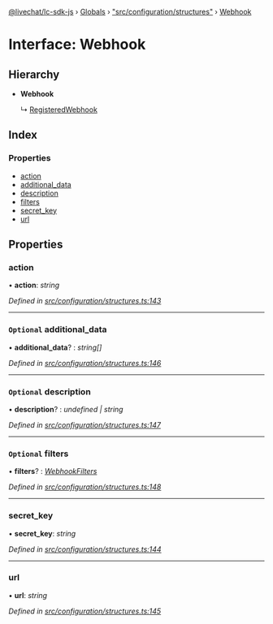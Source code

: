 [@livechat/lc-sdk-js](../README.md) › [Globals](../globals.md) › ["src/configuration/structures"](../modules/_src_configuration_structures_.md) › [Webhook](_src_configuration_structures_.webhook.md)

# Interface: Webhook

## Hierarchy

* **Webhook**

  ↳ [RegisteredWebhook](_src_configuration_structures_.registeredwebhook.md)

## Index

### Properties

* [action](_src_configuration_structures_.webhook.md#action)
* [additional_data](_src_configuration_structures_.webhook.md#optional-additional_data)
* [description](_src_configuration_structures_.webhook.md#optional-description)
* [filters](_src_configuration_structures_.webhook.md#optional-filters)
* [secret_key](_src_configuration_structures_.webhook.md#secret_key)
* [url](_src_configuration_structures_.webhook.md#url)

## Properties

###  action

• **action**: *string*

*Defined in [src/configuration/structures.ts:143](https://github.com/livechat/lc-sdk-js/blob/8143b05/src/configuration/structures.ts#L143)*

___

### `Optional` additional_data

• **additional_data**? : *string[]*

*Defined in [src/configuration/structures.ts:146](https://github.com/livechat/lc-sdk-js/blob/8143b05/src/configuration/structures.ts#L146)*

___

### `Optional` description

• **description**? : *undefined | string*

*Defined in [src/configuration/structures.ts:147](https://github.com/livechat/lc-sdk-js/blob/8143b05/src/configuration/structures.ts#L147)*

___

### `Optional` filters

• **filters**? : *[WebhookFilters](_src_configuration_structures_.webhookfilters.md)*

*Defined in [src/configuration/structures.ts:148](https://github.com/livechat/lc-sdk-js/blob/8143b05/src/configuration/structures.ts#L148)*

___

###  secret_key

• **secret_key**: *string*

*Defined in [src/configuration/structures.ts:144](https://github.com/livechat/lc-sdk-js/blob/8143b05/src/configuration/structures.ts#L144)*

___

###  url

• **url**: *string*

*Defined in [src/configuration/structures.ts:145](https://github.com/livechat/lc-sdk-js/blob/8143b05/src/configuration/structures.ts#L145)*
